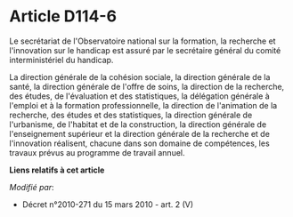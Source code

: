 # Article D114-6

Le secrétariat de l'Observatoire national sur la formation, la recherche et l'innovation sur le handicap est assuré par le
secrétaire général du comité interministériel du handicap. 

La direction générale de la cohésion sociale, la direction générale de la santé, la direction générale de l'offre de soins,
la direction de la recherche, des études, de l'évaluation et des statistiques, la délégation générale à l'emploi et à la
formation professionnelle, la direction de l'animation de la recherche, des études et des statistiques, la direction générale
de l'urbanisme, de l'habitat et de la construction, la direction générale de l'enseignement supérieur et la direction
générale de la recherche et de l'innovation réalisent, chacune dans son domaine de compétences, les travaux prévus au
programme de travail annuel.

**Liens relatifs à cet article**

_Modifié par_:

  - Décret n°2010-271 du 15 mars 2010 - art. 2 (V)
